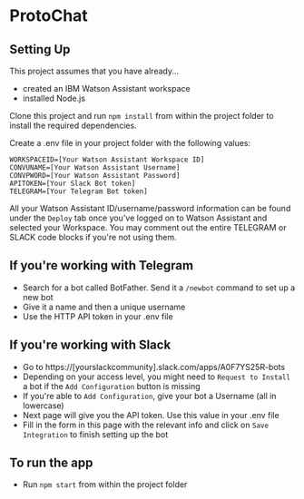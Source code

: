 # ProtoChat

## Setting Up
This project assumes that you have already... 
- created an IBM Watson Assistant workspace
- installed Node.js 

Clone this project and run `npm install` from within the project folder to install the required dependencies.

Create a .env file in your project folder with the following values:
```
WORKSPACEID=[Your Watson Assistant Workspace ID]     
CONVUNAME=[Your Watson Assistant Username]
CONVPWORD=[Your Watson Assistant Password]
APITOKEN=[Your Slack Bot token]
TELEGRAM=[Your Telegram Bot token]
```
All your Watson Assistant ID/username/password information can be found under the `Deploy` tab once you've logged on to Watson Assistant and selected your Workspace. You may comment out the entire TELEGRAM or SLACK code blocks if you're not using them.

## If you're working with Telegram
- Search for a bot called BotFather. Send it a `/newbot` command to set up a new bot
- Give it a name and then a unique username
- Use the HTTP API token in your .env file

## If you're working with Slack
- Go to https://[yourslackcommunity].slack.com/apps/A0F7YS25R-bots
- Depending on your access level, you might need to `Request to Install` a bot if the `Add Configuration` button is missing 
- If you're able to `Add Configuration`, give your bot a Username (all in lowercase)
- Next page will give you the API token. Use this value in your .env file
- Fill in the form in this page with the relevant info and click on `Save Integration` to finish setting up the bot

## To run the app
- Run `npm start` from within the project folder